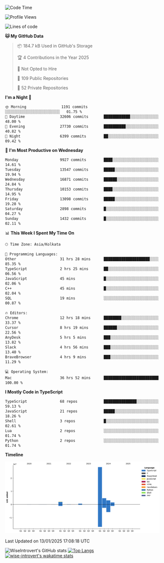 <!--START_SECTION:waka-->
![Code Time](http://img.shields.io/badge/Code%20Time-2%2C114%20hrs%2025%20mins-blue)

![Profile Views](http://img.shields.io/badge/Profile%20Views-0-blue)

![Lines of code](https://img.shields.io/badge/From%20Hello%20World%20I%27ve%20Written-40.8%20million%20lines%20of%20code-blue)

**🐱 My GitHub Data** 

> 📦 184.7 kB Used in GitHub's Storage 
 > 
> 🏆 4 Contributions in the Year 2025
 > 
> 🚫 Not Opted to Hire
 > 
> 📜 109 Public Repositories 
 > 
> 🔑 52 Private Repositories 
 > 
**I'm a Night 🦉** 

```text
🌞 Morning                1191 commits        ░░░░░░░░░░░░░░░░░░░░░░░░░   01.75 % 
🌆 Daytime                32606 commits       ████████████░░░░░░░░░░░░░   48.00 % 
🌃 Evening                27730 commits       ██████████░░░░░░░░░░░░░░░   40.82 % 
🌙 Night                  6399 commits        ██░░░░░░░░░░░░░░░░░░░░░░░   09.42 % 
```
📅 **I'm Most Productive on Wednesday** 

```text
Monday                   9927 commits        ████░░░░░░░░░░░░░░░░░░░░░   14.61 % 
Tuesday                  13547 commits       █████░░░░░░░░░░░░░░░░░░░░   19.94 % 
Wednesday                16871 commits       ██████░░░░░░░░░░░░░░░░░░░   24.84 % 
Thursday                 10153 commits       ████░░░░░░░░░░░░░░░░░░░░░   14.95 % 
Friday                   13098 commits       █████░░░░░░░░░░░░░░░░░░░░   19.28 % 
Saturday                 2898 commits        █░░░░░░░░░░░░░░░░░░░░░░░░   04.27 % 
Sunday                   1432 commits        █░░░░░░░░░░░░░░░░░░░░░░░░   02.11 % 
```


📊 **This Week I Spent My Time On** 

```text
🕑︎ Time Zone: Asia/Kolkata

💬 Programming Languages: 
Other                    31 hrs 28 mins      █████████████████████░░░░   85.35 % 
TypeScript               2 hrs 25 mins       ██░░░░░░░░░░░░░░░░░░░░░░░   06.56 % 
JavaScript               45 mins             █░░░░░░░░░░░░░░░░░░░░░░░░   02.06 % 
C++                      45 mins             █░░░░░░░░░░░░░░░░░░░░░░░░   02.04 % 
SQL                      19 mins             ░░░░░░░░░░░░░░░░░░░░░░░░░   00.87 % 

🔥 Editors: 
Chrome                   12 hrs 18 mins      ████████░░░░░░░░░░░░░░░░░   33.37 % 
Cursor                   8 hrs 19 mins       ██████░░░░░░░░░░░░░░░░░░░   22.56 % 
AnyDesk                  5 hrs 5 mins        ███░░░░░░░░░░░░░░░░░░░░░░   13.82 % 
Slack                    4 hrs 56 mins       ███░░░░░░░░░░░░░░░░░░░░░░   13.40 % 
BraveBrowser             4 hrs 9 mins        ███░░░░░░░░░░░░░░░░░░░░░░   11.29 % 

💻 Operating System: 
Mac                      36 hrs 52 mins      █████████████████████████   100.00 % 
```

**I Mostly Code in TypeScript** 

```text
TypeScript               68 repos            ███████████████░░░░░░░░░░   59.13 % 
JavaScript               21 repos            █████░░░░░░░░░░░░░░░░░░░░   18.26 % 
Shell                    3 repos             █░░░░░░░░░░░░░░░░░░░░░░░░   02.61 % 
Lua                      2 repos             ░░░░░░░░░░░░░░░░░░░░░░░░░   01.74 % 
Python                   2 repos             ░░░░░░░░░░░░░░░░░░░░░░░░░   01.74 % 
```



**Timeline**

![Lines of Code chart](https://raw.githubusercontent.com/wise-introvert/wise-introvert/master/assets/bar_graph.png)


 Last Updated on 13/01/2025 17:08:18 UTC
<!--END_SECTION:waka-->

![WiseIntrovert's GitHub stats](https://github-readme-stats.vercel.app/api?username=wise-introvert&count_private=true&show_icons=true)
[![Top Langs](https://github-readme-stats.vercel.app/api/top-langs/?username=wise-introvert&langs_count=10)](https://github.com/anuraghazra/github-readme-stats)
[![wise-introvert's wakatime stats](https://github-readme-stats.vercel.app/api/wakatime?username=wiseintrovert)](https://github.com/anuraghazra/github-readme-stats)
